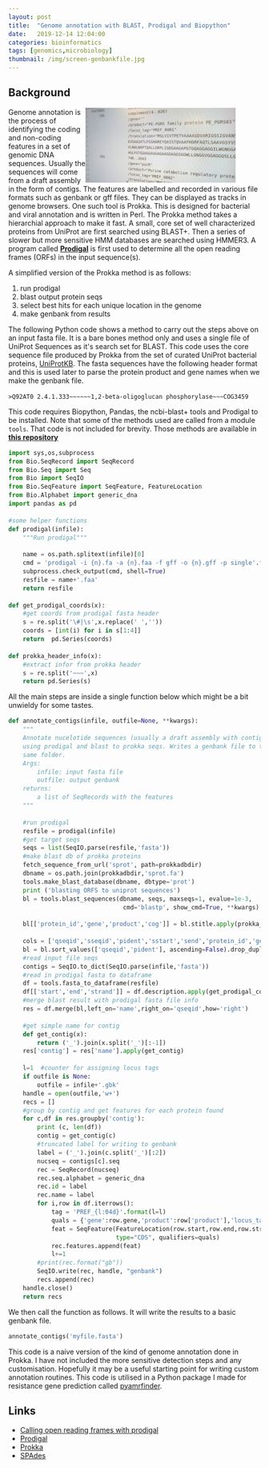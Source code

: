 ```yaml
---
layout: post
title:  "Genome annotation with BLAST, Prodigal and Biopython"
date:   2019-12-14 12:04:00
categories: bioinformatics
tags: [genomics,microbiology]
thumbnail: /img/screen-genbankfile.jpg
---
```


## Background

<div style="width: 350px; float:right;">
 <a href="/img/screen-genbankfile.jpg"> <img src="/img/screen-genbankfile.jpg" width="300px"></a>
</div>

Genome annotation is the process of identifying the coding and non-coding features in a set of genomic DNA sequences. Usually the sequences will come from a draft assembly in the form of contigs. The features are labelled and recorded in various file formats such as genbank or gff files. They can be displayed as tracks in genome browsers. One such tool is Prokka. This is designed for bacterial and viral annotation and is written in Perl. The Prokka method takes a hierarchial approach to make it fast. A small, core set of well characterized proteins from UniProt are first searched using BLAST+. Then a series of slower but more sensitive HMM databases are searched using HMMER3. A program called **[Prodigal](https://github.com/hyattpd/Prodigal)** is first used to determine all the open reading frames (ORFs) in the input sequence(s).

A simplified version of the Prokka method is as follows:
1. run prodigal
2. blast output protein seqs
3. select best hits for each unique location in the genome
4. make genbank from results

The following Python code shows a method to carry out the steps above on an input fasta file. It is a bare bones method only and uses a single file of UniProt Sequences as it's search set for BLAST. This code uses the core sequence file produced by Prokka from the set of curated UniProt bacterial proteins, [UniProtKB](https://www.uniprot.org/uniprot/?query=reviewed:yes). The fasta sequences have the following header format and this is used later to parse the protein product and gene names when we make the genbank file.

```>Q92AT0 2.4.1.333~~~~~~1,2-beta-oligoglucan phosphorylase~~~COG3459```

This code requires Biopython, Pandas, the ncbi-blast+ tools and Prodigal to be installed. Note that some of the methods used are called from a module `tools`. That code is not included for brevity. Those methods are available in **[this repository](https://github.com/dmnfarrell/pyamrfinder/blob/master/pyamrfinder/tools.py)**

```python
import sys,os,subprocess
from Bio.SeqRecord import SeqRecord
from Bio.Seq import Seq
from Bio import SeqIO
from Bio.SeqFeature import SeqFeature, FeatureLocation
from Bio.Alphabet import generic_dna
import pandas as pd

#some helper functions
def prodigal(infile):
    """Run prodigal"""

    name = os.path.splitext(infile)[0]
    cmd = 'prodigal -i {n}.fa -a {n}.faa -f gff -o {n}.gff -p single'.format(n=name)    
    subprocess.check_output(cmd, shell=True)
    resfile = name+'.faa'
    return resfile

def get_prodigal_coords(x):
    #get coords from prodigal fasta header
    s = re.split('\#|\s',x.replace(' ',''))
    coords = [int(i) for i in s[1:4]]
    return  pd.Series(coords)

def prokka_header_info(x):
    #extract infor from prokka header
    s = re.split('~~~',x)     
    return pd.Series(s)
```

All the main steps are inside a single function below which might be a bit unwieldy for some tastes.

```python
def annotate_contigs(infile, outfile=None, **kwargs):
    """
    Annotate nucelotide sequences (usually a draft assembly with contigs)
    using prodigal and blast to prokka seqs. Writes a genbank file to the
    same folder.
    Args:
        infile: input fasta file
        outfile: output genbank
    returns:
        a list of SeqRecords with the features
    """

    #run prodigal
    resfile = prodigal(infile)
    #get target seqs
    seqs = list(SeqIO.parse(resfile,'fasta'))
    #make blast db of prokka proteins
    fetch_sequence_from_url('sprot', path=prokkadbdir)
    dbname = os.path.join(prokkadbdir,'sprot.fa')
    tools.make_blast_database(dbname, dbtype='prot')
    print ('blasting ORFS to uniprot sequences')
    bl = tools.blast_sequences(dbname, seqs, maxseqs=1, evalue=1e-3,
                                cmd='blastp', show_cmd=True, **kwargs)

    bl[['protein_id','gene','product','cog']] = bl.stitle.apply(prokka_header_info,1)

    cols = ['qseqid','sseqid','pident','sstart','send','protein_id','gene','product']
    bl = bl.sort_values(['qseqid','pident'], ascending=False).drop_duplicates(['qseqid'])[cols]
    #read input file seqs
    contigs = SeqIO.to_dict(SeqIO.parse(infile,'fasta'))
    #read in prodigal fasta to dataframe
    df = tools.fasta_to_dataframe(resfile)
    df[['start','end','strand']] = df.description.apply(get_prodigal_coords,1)
    #merge blast result with prodigal fasta file info
    res = df.merge(bl,left_on='name',right_on='qseqid',how='right')

    #get simple name for contig
    def get_contig(x):
        return ('_').join(x.split('_')[:-1])
    res['contig'] = res['name'].apply(get_contig)

    l=1  #counter for assigning locus tags
    if outfile is None:
        outfile = infile+'.gbk'
    handle = open(outfile,'w+')
    recs = []
    #group by contig and get features for each protein found
    for c,df in res.groupby('contig'):
        print (c, len(df))
        contig = get_contig(c)
        #truncated label for writing to genbank
        label = ('_').join(c.split('_')[:2])
        nucseq = contigs[c].seq
        rec = SeqRecord(nucseq)
        rec.seq.alphabet = generic_dna
        rec.id = label
        rec.name = label
        for i,row in df.iterrows():
            tag = 'PREF_{l:04d}'.format(l=l)
            quals = {'gene':row.gene,'product':row['product'],'locus_tag':tag,'translation':row.sequence}
            feat = SeqFeature(FeatureLocation(row.start,row.end,row.strand), strand=row.strand,
                              type="CDS", qualifiers=quals)
            rec.features.append(feat)
            l+=1
        #print(rec.format("gb"))
        SeqIO.write(rec, handle, "genbank")
        recs.append(rec)
    handle.close()
    return recs
```

We then call the function as follows. It will write the results to a basic genbank file.

```python
annotate_contigs('myfile.fasta')
```

This code is a naive version of the kind of genome annotation done in Prokka. I have not included the more sensitive detection steps and any customisation. Hopefully it may be a useful starting point for writing custom annotation routines. This code is utilised in a Python package I made for resistance gene prediction called [pyamrfinder](https://github.com/dmnfarrell/pyamrfinder).

## Links

* [Calling open reading frames with prodigal](https://www.protocols.io/view/week-4-calling-open-reading-frames-with-prodigal-u-gz3bx8n)
* [Prodigal](https://github.com/hyattpd/Prodigal)
* [Prokka](https://github.com/tseemann/prokka)
* [SPAdes](https://github.com/ablab/spades)
